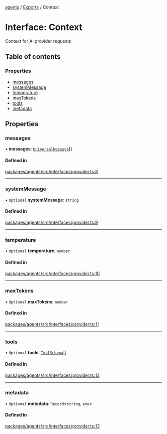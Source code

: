 <!-- 
 ⚠️  AUTO-GENERATED FILE - DO NOT EDIT MANUALLY
 This file is automatically generated by scripts/docs-generator.js
 To make changes, edit the source TypeScript files or update the generator script
-->

[agents](../../) / [Exports](../modules) / Context

# Interface: Context

Context for AI provider requests

## Table of contents

### Properties

- [messages](Context#messages)
- [systemMessage](Context#systemmessage)
- [temperature](Context#temperature)
- [maxTokens](Context#maxtokens)
- [tools](Context#tools)
- [metadata](Context#metadata)

## Properties

### messages

• **messages**: [`UniversalMessage`](../modules#universalmessage)[]

#### Defined in

[packages/agents/src/interfaces/provider.ts:8](https://github.com/woojubb/robota/blob/e1b7b651a85a9b93f075b6523ec8de869e77f12c/packages/agents/src/interfaces/provider.ts#L8)

___

### systemMessage

• `Optional` **systemMessage**: `string`

#### Defined in

[packages/agents/src/interfaces/provider.ts:9](https://github.com/woojubb/robota/blob/e1b7b651a85a9b93f075b6523ec8de869e77f12c/packages/agents/src/interfaces/provider.ts#L9)

___

### temperature

• `Optional` **temperature**: `number`

#### Defined in

[packages/agents/src/interfaces/provider.ts:10](https://github.com/woojubb/robota/blob/e1b7b651a85a9b93f075b6523ec8de869e77f12c/packages/agents/src/interfaces/provider.ts#L10)

___

### maxTokens

• `Optional` **maxTokens**: `number`

#### Defined in

[packages/agents/src/interfaces/provider.ts:11](https://github.com/woojubb/robota/blob/e1b7b651a85a9b93f075b6523ec8de869e77f12c/packages/agents/src/interfaces/provider.ts#L11)

___

### tools

• `Optional` **tools**: [`ToolSchema`](ToolSchema)[]

#### Defined in

[packages/agents/src/interfaces/provider.ts:12](https://github.com/woojubb/robota/blob/e1b7b651a85a9b93f075b6523ec8de869e77f12c/packages/agents/src/interfaces/provider.ts#L12)

___

### metadata

• `Optional` **metadata**: `Record`\<`string`, `any`\>

#### Defined in

[packages/agents/src/interfaces/provider.ts:13](https://github.com/woojubb/robota/blob/e1b7b651a85a9b93f075b6523ec8de869e77f12c/packages/agents/src/interfaces/provider.ts#L13)
